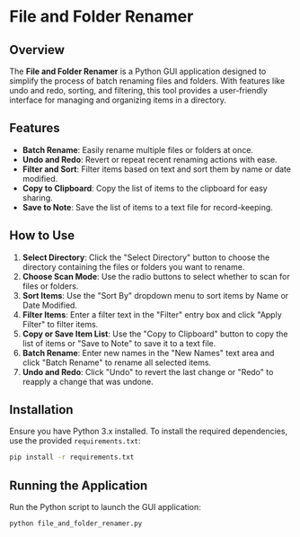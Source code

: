 # File and Folder Renamer

## Overview

The **File and Folder Renamer** is a Python GUI application designed to simplify the process of batch renaming files and folders. With features like undo and redo, sorting, and filtering, this tool provides a user-friendly interface for managing and organizing items in a directory.

## Features

- **Batch Rename**: Easily rename multiple files or folders at once.
- **Undo and Redo**: Revert or repeat recent renaming actions with ease.
- **Filter and Sort**: Filter items based on text and sort them by name or date modified.
- **Copy to Clipboard**: Copy the list of items to the clipboard for easy sharing.
- **Save to Note**: Save the list of items to a text file for record-keeping.

## How to Use

1. **Select Directory**: Click the "Select Directory" button to choose the directory containing the files or folders you want to rename.
2. **Choose Scan Mode**: Use the radio buttons to select whether to scan for files or folders.
3. **Sort Items**: Use the "Sort By" dropdown menu to sort items by Name or Date Modified.
4. **Filter Items**: Enter a filter text in the "Filter" entry box and click "Apply Filter" to filter items.
5. **Copy or Save Item List**: Use the "Copy to Clipboard" button to copy the list of items or "Save to Note" to save it to a text file.
6. **Batch Rename**: Enter new names in the "New Names" text area and click "Batch Rename" to rename all selected items.
7. **Undo and Redo**: Click "Undo" to revert the last change or "Redo" to reapply a change that was undone.

## Installation

Ensure you have Python 3.x installed. To install the required dependencies, use the provided `requirements.txt`:

```bash
pip install -r requirements.txt
```

## Running the Application

Run the Python script to launch the GUI application:

```bash
python file_and_folder_renamer.py
```

